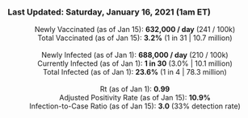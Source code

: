 ### Last Updated: Saturday, January 16, 2021 (1am ET)
<p align="center">
Newly Vaccinated (as of Jan 15): <b>632,000 / day</b>
(241 / 100k)<br>
Total Vaccinated (as of Jan 15): <b>3.2%</b>
(1 in 31 | 10.7 million)<br>
<br>
Newly Infected (as of Jan 1): <b>688,000 / day</b> 
(210 / 100k)<br>
Currently Infected (as of Jan 1): <b>1 in 30</b>
(3.0% | 10.1 million)<br>
Total Infected (as of Jan 1): <b>23.6%</b>
(1 in 4 | 78.3 million)<br>
<br>
Rt (as of Jan 1): <b>0.99</b><br>
Adjusted Positivity Rate (as of Jan 15): <b>10.9%</b><br>
Infection-to-Case Ratio (as of Jan 15): <b>3.0</b> (33% detection rate)</p>